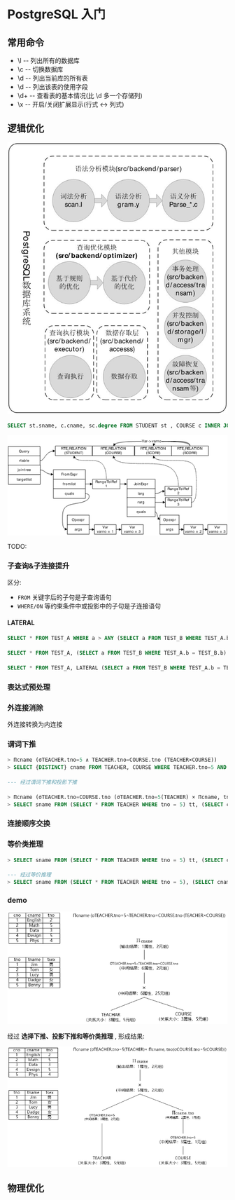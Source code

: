 # PostgreSQL 入门

## 常用命令

- \l -- 列出所有的数据库
- \c <dbname> -- 切换数据库
- \d -- 列出当前库的所有表
- \d <tablename> -- 列出该表的使用字段
- \d+ <tablename> -- 查看表的基本情况(比 \d 多一个存储列)
- \x -- 开启/关闭扩展显示(行式 <-> 列式)

## 逻辑优化

![PostgreSQL](20180523122435163.jpg)

```sql
SELECT st.sname, c.cname, sc.degree FROM STUDENT st , COURSE c INNER JOIN SCORE sc ON c.cno = sc.cno WHERE st.sno = sc.sno
```

![查询树](20180523122446592.png)

TODO:

### 子查询&子连接提升

区分:
- `FROM` 关键字后的子句是子查询语句
- `WHERE/ON` 等约束条件中或投影中的子句是子连接语句

#### LATERAL

```sql
SELECT * FROM TEST_A WHERE a > ANY (SELECT a FROM TEST_B WHERE TEST_A.b = TEST_B.b);

SELECT * FROM TEST_A, (SELECT a FROM TEST_B WHERE TEST_A.b = TEST_B.b) b WHERE TEST_A.a > b.a;

SELECT * FROM TEST_A, LATERAL (SELECT a FROM TEST_B WHERE TEST_A.b = TEST_B.b) b WHERE TEST_A.a > b.a;
```

### 表达式预处理

### 外连接消除

外连接转换为内连接

### 谓词下推

```sql
> Πcname (σTEACHER.tno=5 ∧ TEACHER.tno=COURSE.tno (TEACHER×COURSE))
> SELECT {DISTINCT} cname FROM TEACHER, COURSE WHERE TEACHER.tno=5 AND TEACHER.tno=COURSE.tno;

--- 经过谓词下推和投影下推

> Πcname (σTEACHER.tno=COURSE.tno (σTEACHER.tno=5(TEACHER) × Πcname, tno(COURSE)))
> SELECT sname FROM (SELECT * FROM TEACHER WHERE tno = 5) tt, (SELECT cname, tno FROM COURSE) cc WHERE tt.tno = cc.tno;
```

### 连接顺序交换

### 等价类推理

```sql
> SELECT sname FROM (SELECT * FROM TEACHER WHERE tno = 5) tt, (SELECT cname, tno FROM COURSE) cc WHERE tt.tno = cc.tno;

--- 经过等价推理
> SELECT sname FROM (SELECT * FROM TEACHER WHERE tno = 5), (SELECT cname, tno FROM COURSE WHERE tno = 5);
```

### demo

![](20180523122517793.png)

经过 **选择下推、投影下推和等价类推理** , 形成结果:

![](20180523122525962.png)

## 物理优化
